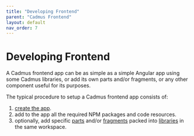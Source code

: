```yaml
---
title: "Developing Frontend"
parent: "Cadmus Frontend"
layout: default
nav_order: 7
---
```


# Developing Frontend

A Cadmus frontend app can be as simple as a simple Angular app using some Cadmus libraries, or add its own parts and/or fragments, or any other component useful for its purposes.

The typical procedure to setup a Cadmus frontend app consists of:

1. [create the app](app-setup).
2. add to the app all the required NPM packages and code resources.
3. optionally, add specific [parts](app-parts) and/or [fragments](app-fragments) packed into [libraries](app-lib) in the same workspace.
